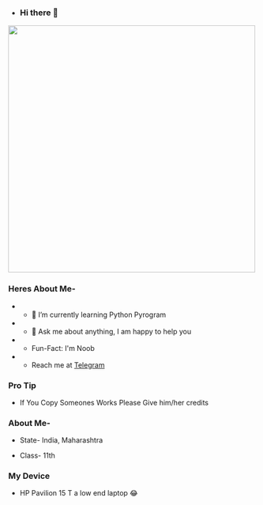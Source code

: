 - ### Hi there 👋

 <img align='centre' src='https://media1.tenor.com/images/73c30c771d758437b67f727452b73f4e/tenor.gif' width='500"'>

### Heres About Me-

+ - 🌱 I’m currently learning Python Pyrogram
+ - 💬 Ask me about anything, I am happy to help you
+ - Fun-Fact: I'm Noob
+ - Reach me at [Telegram](https://t.me/Kartikay_bhasin)

### Pro Tip

- If You Copy Someones Works Please Give him/her credits

### About Me-

- State- India, Maharashtra

- Class- 11th

### My Device 

- HP Pavilion 15 T a low end laptop 😂
